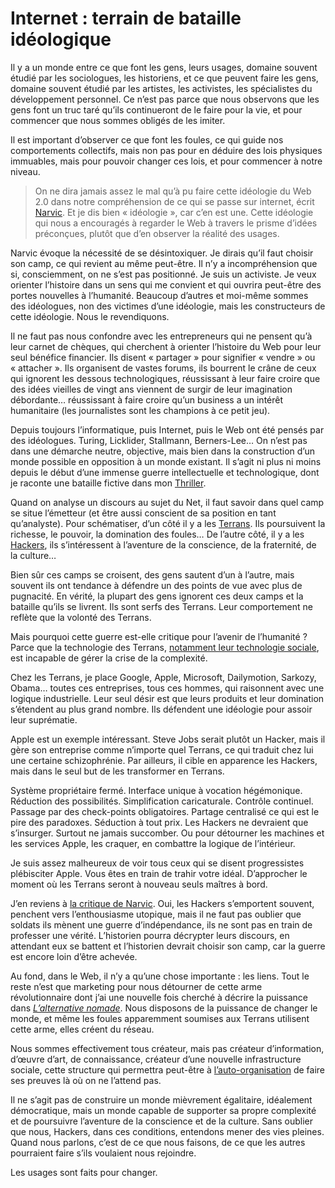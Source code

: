 # Internet : terrain de bataille idéologique

Il y a un monde entre ce que font les gens, leurs usages, domaine souvent étudié par les sociologues, les historiens, et ce que peuvent faire les gens, domaine souvent étudié par les artistes, les activistes, les spécialistes du développement personnel. Ce n’est pas parce que nous observons que les gens font un truc taré qu’ils continueront de le faire pour la vie, et pour commencer que nous sommes obligés de les imiter.<span id="more-14395"></span>

Il est important d’observer ce que font les foules, ce qui guide nos comportements collectifs, mais non pas pour en déduire des lois physiques immuables, mais pour pouvoir changer ces lois, et pour commencer à notre niveau.

> On ne dira jamais assez le mal qu’à pu faire cette idéologie du Web 2.0 dans notre compréhension de ce qui se passe sur internet, écrit [Narvic](http://novovision.fr/?Dans-ce-nouveau-Web-de-masse-vous). Et je dis bien « idéologie », car c’en est une. Cette idéologie qui nous a encouragés à regarder le Web à travers le prisme d’idées préconçues, plutôt que d’en observer la réalité des usages.

Narvic évoque la nécessité de se désintoxiquer. Je dirais qu’il faut choisir son camp, ce qui revient au même peut-être. Il n’y a incompréhension que si, consciemment, on ne s’est pas positionné. Je suis un activiste. Je veux orienter l’histoire dans un sens qui me convient et qui ouvrira peut-être des portes nouvelles à l’humanité. Beaucoup d’autres et moi-même sommes des idéologues, non des victimes d’une idéologie, mais les constructeurs de cette idéologie. Nous le revendiquons.

Il ne faut pas nous confondre avec les entrepreneurs qui ne pensent qu’à leur carnet de chèques, qui cherchent à orienter l’histoire du Web pour leur seul bénéfice financier. Ils disent « partager » pour signifier « vendre » ou « attacher ». Ils organisent de vastes forums, ils bourrent le crâne de ceux qui ignorent les dessous technologiques, réussissant à leur faire croire que des idées vieilles de vingt ans viennent de surgir de leur imagination débordante… réussissant à faire croire qu’un business a un intérêt humanitaire (les journalistes sont les champions à ce petit jeu).

Depuis toujours l’informatique, puis Internet, puis le Web ont été pensés par des idéologues. Turing, Licklider, Stallmann, Berners-Lee… On n’est pas dans une démarche neutre, objective, mais bien dans la construction d’un monde possible en opposition à un monde existant. Il s’agit ni plus ni moins depuis le début d’une immense guerre intellectuelle et technologique, dont je raconte une bataille fictive dans mon [Thriller](http://twiller.tcrouzet.com/).

Quand on analyse un discours au sujet du Net, il faut savoir dans quel camp se situe l’émetteur (et être aussi conscient de sa position en tant qu’analyste). Pour schématiser, d’un côté il y a les [Terrans](https://tcrouzet.com/2006/06/09/cosmists-vs-terrans/). Ils poursuivent la richesse, le pouvoir, la domination des foules… De l’autre côté, il y a les [Hackers](https://tcrouzet.com/tag/wark/), ils s’intéressent à l’aventure de la conscience, de la fraternité, de la culture…

Bien sûr ces camps se croisent, des gens sautent d’un à l’autre, mais souvent ils ont tendance à défendre un des points de vue avec plus de pugnacité. En vérité, la plupart des gens ignorent ces deux camps et la bataille qu’ils se livrent. Ils sont serfs des Terrans. Leur comportement ne reflète que la volonté des Terrans.

Mais pourquoi cette guerre est-elle critique pour l’avenir de l’humanité ? Parce que la technologie des Terrans, [notamment leur technologie sociale](https://tcrouzet.com/2010/02/03/la-technologie-sociale/), est incapable de gérer la crise de la complexité.

Chez les Terrans, je place Google, Apple, Microsoft, Dailymotion, Sarkozy, Obama… toutes ces entreprises, tous ces hommes, qui raisonnent avec une logique industrielle. Leur seul désir est que leurs produits et leur domination s’étendent au plus grand nombre. Ils défendent une idéologie pour assoir leur suprématie.

Apple est un exemple intéressant. Steve Jobs serait plutôt un Hacker, mais il gère son entreprise comme n’importe quel Terrans, ce qui traduit chez lui une certaine schizophrénie. Par ailleurs, il cible en apparence les Hackers, mais dans le seul but de les transformer en Terrans.

Système propriétaire fermé. Interface unique à vocation hégémonique. Réduction des possibilités. Simplification caricaturale. Contrôle continuel. Passage par des check-points obligatoires. Partage centralisé ce qui est le pire des paradoxes. Séduction à tout prix. Les Hackers ne devraient que s’insurger. Surtout ne jamais succomber. Ou pour détourner les machines et les services Apple, les craquer, en combattre la logique de l’intérieur.

Je suis assez malheureux de voir tous ceux qui se disent progressistes plébisciter Apple. Vous êtes en train de trahir votre idéal. D’approcher le moment où les Terrans seront à nouveau seuls maîtres à bord.

J’en reviens à [la critique de Narvic](http://novovision.fr/?L-avenir-radieux-de-l-internet-ne). Oui, les Hackers s’emportent souvent, penchent vers l’enthousiasme utopique, mais il ne faut pas oublier que soldats ils mènent une guerre d’indépendance, ils ne sont pas en train de professer une vérité. L’historien pourra décrypter leurs discours, en attendant eux se battent et l’historien devrait choisir son camp, car la guerre est encore loin d’être achevée.

Au fond, dans le Web, il n’y a qu’une chose importante : les liens. Tout le reste n’est que marketing pour nous détourner de cette arme révolutionnaire dont j’ai une nouvelle fois cherché à décrire la puissance dans [*L’alternative nomade*](https://tcrouzet.com/alternative-nomade/). Nous disposons de la puissance de changer le monde, et même les foules apparemment soumises aux Terrans utilisent cette arme, elles créent du réseau.

Nous sommes effectivement tous créateur, mais pas créateur d’information, d’œuvre d’art, de connaissance, créateur d’une nouvelle infrastructure sociale, cette structure qui permettra peut-être à [l’auto-organisation](https://tcrouzet.com/tag/auto-organisation/) de faire ses preuves là où on ne l’attend pas.

Il ne s’agit pas de construire un monde mièvrement égalitaire, idéalement démocratique, mais un monde capable de supporter sa propre complexité et de poursuivre l’aventure de la conscience et de la culture. Sans oublier que nous, Hackers, dans ces conditions, entendons mener des vies pleines. Quand nous parlons, c’est de ce que nous faisons, de ce que les autres pourraient faire s’ils voulaient nous rejoindre.

Les usages sont faits pour changer.